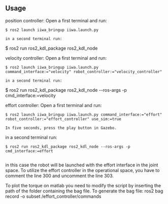 ## Usage

position controller:
Open a first terminal and run:
```
$ ros2 launch iiwa_bringup iiwa.launch.py

in a second terminal run:
```
$ ros2 run ros2_kdl_package ros2_kdl_node


velocity controller:
Open a first terminal and run:
```
$ ros2 launch iiwa_bringup iiwa.launch.py command_interface:="velocity" robot_controller:="velocity_controller"

in a second terminal run:
```
$ ros2 run ros2_kdl_package ros2_kdl_node --ros-args -p cmd_interface:=velocity


effort controller:
Open a first terminal and run:
```
$ ros2 launch iiwa_bringup iiwa.launch.py command_interface:="effort" robot_controller:="effort_controller" use_sim:=true

In five seconds, press the play button in Gazebo.
```

in a second terminal run:
```
$ ros2 run ros2_kdl_package ros2_kdl_node --ros-args -p cmd_interface:=effort


```
in this case the robot will be launched with the effort interface in the joint space. To utilize the effort controller in the operational space, you have to comment the line 300 and uncomment the line 303.


To plot the torque on matlab you need to modify the script by inserting the path of the folder containing the bag file.
To generate the bag file:
ros2 bag record -o subset /effort_controller/commands

